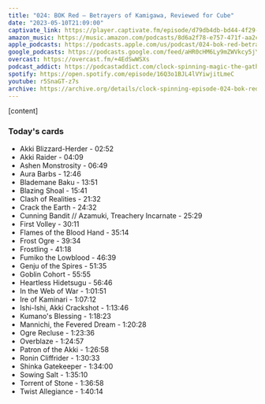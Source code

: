 ```yaml
---
title: "024: BOK Red — Betrayers of Kamigawa, Reviewed for Cube"
date: "2023-05-10T21:09:00"
captivate_link: https://player.captivate.fm/episode/d79db4db-bd44-4f29-bd94-995ddba2e723
amazon_music: https://music.amazon.com/podcasts/8d6a2f78-e757-471f-aa2c-47afe84c72db/episodes/81e1a55d-1df8-41a6-b832-61b0be3db321/clock-spinning%E2%80%94magic-the-gathering-history-024-bok-red-betrayers-of-kamigawa
apple_podcasts: https://podcasts.apple.com/us/podcast/024-bok-red-betrayers-of-kamigawa/id1611106302?i=1000612569090
google_podcasts: https://podcasts.google.com/feed/aHR0cHM6Ly9mZWVkcy5jYXB0aXZhdGUuZm0vY2xvY2stc3Bpbm5pbmcv/episode/ZDc5ZGI0ZGItYmQ0NC00ZjI5LWJkOTQtOTk1ZGRiYTJlNzIz?sa=X&ved=0CAUQkfYCahcKEwjw4OCUnez-AhUAAAAAHQAAAAAQAQ
overcast: https://overcast.fm/+4EdSwWSXs
podcast_addict: https://podcastaddict.com/clock-spinning-magic-the-gathering-history/episode/157518272
spotify: https://open.spotify.com/episode/16Q3o1BJL4lVYiwjitLmeC
youtube: r5SnaGT-z7s
archive: https://archive.org/details/clock-spinning-episode-024-bok-red
---
```


[content]

### Today's cards

* Akki Blizzard-Herder - 02:52
* Akki Raider - 04:09
* Ashen Monstrosity - 06:49
* Aura Barbs - 12:46
* Blademane Baku - 13:51
* Blazing Shoal - 15:41
* Clash of Realities - 21:32
* Crack the Earth - 24:32
* Cunning Bandit // Azamuki, Treachery Incarnate - 25:29
* First Volley - 30:11
* Flames of the Blood Hand - 35:14
* Frost Ogre - 39:34
* Frostling - 41:18
* Fumiko the Lowblood - 46:39
* Genju of the Spires - 51:35
* Goblin Cohort - 55:55
* Heartless Hidetsugu - 56:46
* In the Web of War - 1:01:51
* Ire of Kaminari - 1:07:12
* Ishi-Ishi, Akki Crackshot - 1:13:46
* Kumano's Blessing - 1:18:23
* Mannichi, the Fevered Dream - 1:20:28
* Ogre Recluse - 1:23:36
* Overblaze - 1:24:57
* Patron of the Akki - 1:26:58
* Ronin Cliffrider - 1:30:33
* Shinka Gatekeeper - 1:34:00
* Sowing Salt - 1:35:10
* Torrent of Stone - 1:36:58
* Twist Allegiance - 1:40:14